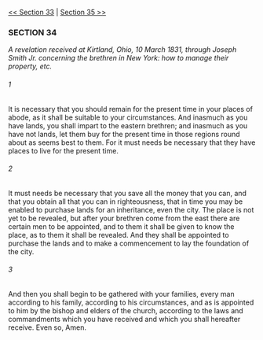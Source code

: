 [<< Section 33](Section%2033)  |  [Section 35 >>](Section%2035)

### SECTION 34

*A revelation received at Kirtland, Ohio, 10 March 1831, through Joseph Smith Jr. concerning the brethren in New York: how to manage their property, etc.*

###### 1
It is necessary that you should remain for the present time in your places of abode, as it shall be suitable to your circumstances. And inasmuch as you have lands, you shall impart to the eastern brethren; and inasmuch as you have not lands, let them buy for the present time in those regions round about as seems best to them. For it must needs be necessary that they have places to live for the present time.

###### 2
It must needs be necessary that you save all the money that you can, and that you obtain all that you can in righteousness, that in time you may be enabled to purchase lands for an inheritance, even the city. The place is not yet to be revealed, but after your brethren come from the east there are certain men to be appointed, and to them it shall be given to know the place, as to them it shall be revealed. And they shall be appointed to purchase the lands and to make a commencement to lay the foundation of the city.

###### 3
And then you shall begin to be gathered with your families, every man according to his family, according to his circumstances, and as is appointed to him by the bishop and elders of the church, according to the laws and commandments which you have received and which you shall hereafter receive. Even so, Amen.